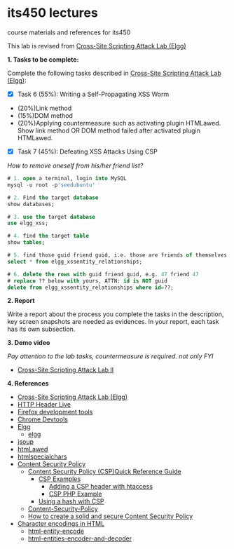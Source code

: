# its450 lectures

course materials and references for its450

This lab is revised from [Cross-Site Scripting Attack Lab (Elgg)](https://seedsecuritylabs.org/Labs_16.04/Web/Web_XSS_Elgg/)

**1. Tasks to be complete:**

Complete the following tasks described in [Cross-Site Scripting Attack Lab (Elgg)](../lab09/refs/WebXSSElggnew.pdf):


- [x] Task 6 (55%): Writing a Self-Propagating XSS Worm
* (20%)Link method 
* (15%)DOM method 
* (20%)Applying countermeasure such as activating plugin HTMLawed. Show link method OR DOM method failed after activated plugin HTMLawed.
- [x] Task 7 (45%): Defeating XSS Attacks Using CSP


*How to remove oneself from his/her friend list?*

```sql
# 1. open a terminal, login into MySQL
mysql -u root -p'seedubuntu'

# 2. Find the target database
show databases;

# 3. use the target database
use elgg_xss;

# 4. find the target table
show tables;

# 5. find those guid friend guid, i.e. those are friends of themselves
select * from elgg_xssentity_relationships;

# 6. delete the rows with guid friend guid, e.g. 47 friend 47
# replace ?? below with yours, ATTN: id is NOT guid
delete from elgg_xssentity_relationships where id=??;
```

**2. Report**

Write a report about the process you complete the tasks in the description, key screen snapshots are needed as evidences. In your report, each task has its own subsection.


**3. Demo video**

*Pay attention to the lab tasks, countermeasure is required. not only FYI*

* [Cross-Site Scripting Attack Lab II](https://youtu.be/Xh8OXe11-4Q)

**4. References**
* [Cross-Site Scripting Attack Lab (Elgg)](https://seedsecuritylabs.org/Labs_16.04/Web/Web_XSS_Elgg/)
* [HTTP Header Live](https://addons.mozilla.org/en-US/firefox/addon/http-header-live/)
* [Firefox development tools](https://developer.mozilla.org/en-US/docs/Tools)
* [Chrome Devtools](https://developers.google.com/web/tools/chrome-devtools)
* [Elgg](https://en.wikipedia.org/wiki/Elgg_(software))
  * [elgg](https://elgg.org/)
* [jsoup](https://jsoup.org/)
* [htmLawed](https://www.bioinformatics.org/phplabware/internal_utilities/htmLawed/)
* [htmlspecialchars](https://www.php.net/manual/en/function.htmlspecialchars.php)
* [Content Security Policy](https://en.wikipedia.org/wiki/Content_Security_Policy)
  * [Content Security Policy (CSP)Quick Reference Guide](https://content-security-policy.com/)
    * [CSP Examples](https://content-security-policy.com/examples/)
      * [Adding a CSP header with htaccess](https://content-security-policy.com/examples/htaccess/)
      * [CSP PHP Example](https://content-security-policy.com/examples/php/)
    * [Using a hash with CSP](https://content-security-policy.com/hash/)
  * [Content-Security-Policy](https://developer.mozilla.org/en-US/docs/Web/HTTP/Headers/Content-Security-Policy)
  * [How to create a solid and secure Content Security Policy](https://www.uriports.com/blog/creating-a-content-security-policy-csp/)
* [Character encodings in HTML](https://en.wikipedia.org/wiki/Character_encodings_in_HTML)
  * [html-entity-encode](https://devpal.co/html-entity-encode/)
  * [html-entities-encoder-and-decoder](https://www.web2generators.com/html-based-tools/online-html-entities-encoder-and-decoder)